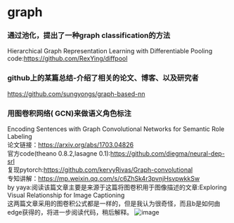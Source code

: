 # graph

### 通过池化，提出了一种graph classification的方法</br>
Hierarchical Graph Representation Learning with Differentiable Pooling</br>
code:https://github.com/RexYing/diffpool</br>


### github上的某篇总结-介绍了相关的论文、博客、以及研究者</br>
https://github.com/sungyongs/graph-based-nn</br>

### 用图卷积网络( GCN)来做语义角色标注</br>
Encoding Sentences with Graph Convolutional Networks for Semantic Role Labeling</br>
论文链接：https://arxiv.org/abs/1703.04826</br>
官方code(theano 0.8.2,lasagne 0.1):https://github.com/diegma/neural-dep-srl</br>
复现pytorch:https://github.com/kervyRivas/Graph-convolutional</br>
专知讲解：https://mp.weixin.qq.com/s/c6ZhSk4r3pvnjHsvpwkkSw</br>
by yaya:阅读该篇文章主要是来源于这篇将图卷积用于图像描述的文章:Exploring Visual Relationship for Image Captioning</br>
这两篇文章采用的图卷积公式都是一样的，但是我认为很奇怪，而且b是如何由edge获得的，将进一步阅读代码，稍后解释。
![image](https://github.com/ShiYaya/graph/blob/master/images/gcn%2Bformulation.png)
